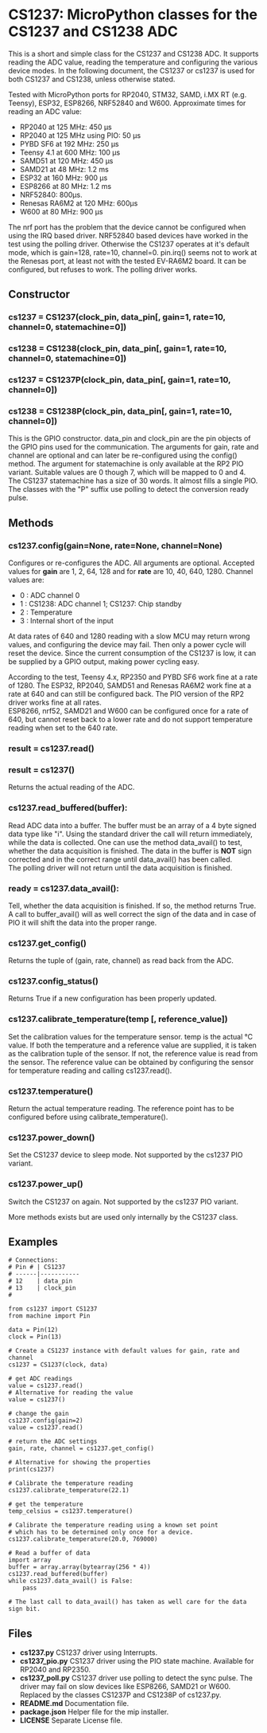 # CS1237: MicroPython classes for the CS1237 and CS1238 ADC

This is a short and simple class for the CS1237 and CS1238 ADC. It supports reading
the ADC value, reading the temperature and configuring the various device
modes. In the following document, the CS1237 or cs1237 is used for both CS1237 and CS1238, unless
otherwise stated.

Tested with MicroPython ports for RP2040, STM32, SAMD, i.MX RT (e.g. Teensy),
ESP32, ESP8266, NRF52840 and W600. Approximate times for reading an ADC value:

- RP2040 at 125 MHz: 450 µs  
- RP2040 at 125 MHz using PIO: 50 µs  
- PYBD SF6 at 192 MHz: 250 µs  
- Teensy 4.1 at 600 MHz: 100 µs  
- SAMD51 at 120 MHz: 450 µs   
- SAMD21 at 48 MHz: 1.2 ms   
- ESP32 at 160 MHz: 900 µs  
- ESP8266 at 80 MHz: 1.2 ms  
- NRF52840: 800µs.  
- Renesas RA6M2 at 120 MHz: 600µs
- W600 at 80 MHz: 900 µs  

The nrf port has the problem that the device cannot be configured when using the IRQ based driver.
NRF52840 based devices have worked in the test
using the polling driver. Otherwise the CS1237 operates at it's default
mode, which is gain=128, rate=10, channel=0.
pin.irq() seems not to work at the Renesas port, at least not with the tested EV-RA6M2 board.
It can be configured, but refuses to work. The polling driver works.


## Constructor

### cs1237 = CS1237(clock_pin, data_pin[, gain=1, rate=10, channel=0, statemachine=0])
### cs1238 = CS1238(clock_pin, data_pin[, gain=1, rate=10, channel=0, statemachine=0])
### cs1237 = CS1237P(clock_pin, data_pin[, gain=1, rate=10, channel=0])
### cs1238 = CS1238P(clock_pin, data_pin[, gain=1, rate=10, channel=0])

This is the GPIO constructor. data_pin and clock_pin are the pin objects
of the GPIO pins used for the communication. The arguments for gain, rate and channel
are optional and can later be re-configured using the config() method.
The argument for statemachine is only available at the RP2 PIO variant. Suitable values
are 0 though 7, which will be mapped to 0 and 4. The CS1237 statemachine
has a size of 30 words. It almost fills a single PIO. The classes with
the "P" suffix use polling to detect the conversion ready pulse.

## Methods

### cs1237.config(gain=None, rate=None, channel=None)

Configures or re-configures the ADC. All arguments are optional.
Accepted values for **gain** are 1, 2, 64, 128 and for
**rate** are 10, 40, 640, 1280.
Channel values are:

- 0 : ADC channel 0
- 1 : CS1238: ADC channel 1; CS1237: Chip standby
- 2 : Temperature
- 3 : Internal short of the input

At data rates of 640 and 1280 reading with a slow MCU may return wrong
values, and configuring the device may fail. Then only a power cycle
will reset the device. Since the current consumption of the CS1237 is
low, it can be supplied by a GPIO output, making power cycling easy.  

According to the test, Teensy 4.x, RP2350 and PYBD SF6 work fine at a rate
of 1280. The ESP32, RP2040, SAMD51 and Renesas RA6M2 work fine
at a rate at 640 and can still be configured back. The PIO version of the RP2
driver works fine at all rates.  
ESP8266, nrf52, SAMD21 and W600 can be configured once for a rate
of 640, but cannot reset back to a lower rate and do not support
temperature reading when set to the 640 rate.


### result = cs1237.read()
### result = cs1237()

Returns the actual reading of the ADC.

### cs1237.read_buffered(buffer):
Read ADC data into a buffer. The buffer must be an array of a 4 byte
signed data type like "i". Using the standard driver the call will
return immediately, while the data is collected. One can use the
method data_avail() to test, whether the data acquisition is finished.
The data in the buffer is **NOT** sign corrected and in the correct range
until data_avail() has been called.  
The polling driver will not return until the data acquisition is finished.

### ready = cs1237.data_avail():
Tell, whether the data acquisition is finished. If so, the method returns True.
A call to buffer_avail() will as well correct the sign of the data and in
case of PIO it will shift the data into the proper range.

### cs1237.get_config()

Returns the tuple of (gain, rate, channel) as read back from the ADC.

### cs1237.config_status()

Returns True if a new configuration has been properly updated.

### cs1237.calibrate_temperature(temp [, reference_value])

Set the calibration values for the temperature sensor. temp is the actual
°C value. If both the temperature and a reference value are supplied,
it is taken as the calibration tuple of the sensor. If not, the
reference value is read from the sensor.
The reference value can be obtained by configuring the sensor for temperature
reading and calling cs1237.read().

### cs1237.temperature()

Return the actual temperature reading. The reference point has to be
configured before using calibrate_temperature().

### cs1237.power_down()

Set the CS1237 device to sleep mode. Not supported by the cs1237 PIO variant.

### cs1237.power_up()

Switch the CS1237 on again. Not supported by the cs1237 PIO variant.


More methods exists but are used only internally by the CS1237 class.

## Examples


```
# Connections:
# Pin # | CS1237
# ------|-----------
# 12    | data_pin
# 13    | clock_pin
#

from cs1237 import CS1237
from machine import Pin

data = Pin(12)
clock = Pin(13)

# Create a CS1237 instance with default values for gain, rate and channel
cs1237 = CS1237(clock, data)

# get ADC readings
value = cs1237.read()
# Alternative for reading the value
value = cs1237()

# change the gain
cs1237.config(gain=2)
value = cs1237.read()

# return the ADC settings
gain, rate, channel = cs1237.get_config()

# Alternative for showing the properties
print(cs1237)

# Calibrate the temperature reading
cs1237.calibrate_temperature(22.1)

# get the temperature
temp_celsius = cs1237.temperature()

# Calibrate the temperature reading using a known set point
# which has to be determined only once for a device.
cs1237.calibrate_temperature(20.0, 769000)

# Read a buffer of data
import array
buffer = array.array(bytearray(256 * 4))
cs1237.read_buffered(buffer)
while cs1237.data_avail() is False:
    pass

# The last call to data_avail() has taken as well care for the data sign bit.

```

## Files

- **cs1237.py** CS1237 driver using Interrupts.
- **cs1237_pio.py** CS1237 driver using the PIO state machine. Available for RP2040 and RP2350.
- **cs1237_poll.py** CS1237 driver use polling to detect the sync pulse. The
driver may fail on slow devices like ESP8266, SAMD21 or W600. Replaced by
the classes CS1237P and CS1238P of cs1237.py.
- **README.md**  Documentation file.
- **package.json** Helper file for the mip installer.
- **LICENSE** Separate License file.

